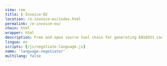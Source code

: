 ```yaml
---
view: raw
title: E-Invoice-EU
location: /e-invoice-eu/index.html
permalink: /e-invoice-eu/
chain: html
wrapper: html
description: Free and open source tool chain for generating EN16931 conforming invoices (Factur-X/ZUGFeRD, UBL, CII, XRechnung) from popular spreadsheet formats or JSON.
lingua: en
scripts: [/js/negotiate-language.js]
name: 'language-negotiator'
multilang: false
---
```

<!--qgoda-no-xgettext-->
<script>
var lingua,
	default_lingua = '[% config.linguas.0 %]',
	supported = {};
[% FOREACH lingua IN config.linguas %]
	supported['[% lingua %]'] = true;
[% END %]

for (i = 0; navigator.languages != null && i < navigator.languages.length; ++i) {
	var lang = navigator.languages[i].substr(0, 2);
	if (supported[lang]) {
		lingua = lang;
	}
}

if (lingua == null) {
	lingua = navigator.language || navigator.userLanguage;
	if (lingua != null) {
		lingua = lingua.substr(0, 2);
	}
}

if (!supported[lingua])
	lingua = default_lingua;

document.location.href = `/e-invoice-eu/${lingua}/docs/`;
</script>
<!--/qgoda-no-xgettext-->
